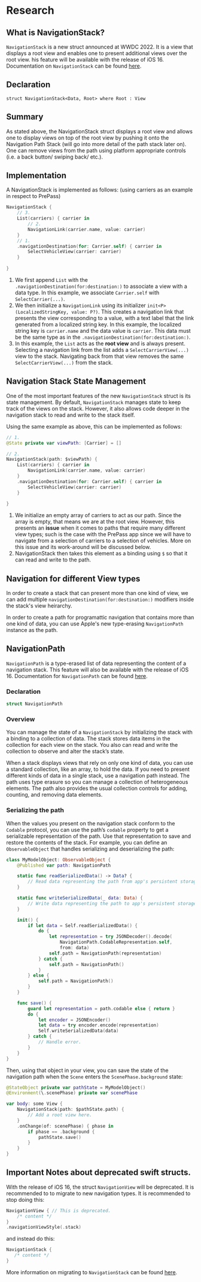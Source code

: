 # Research 

## What is NavigationStack?
`NavigationStack` is a new struct announced at WWDC 2022. It is a view that displays a root view and enables one to present additional views over the root view. his feature will be available with the release of iOS 16. Documentation on `NavigationStack` can be found [here](https://developer.apple.com/documentation/SwiftUI/NavigationStack).

## Declaration
`struct NavigationStack<Data, Root> where Root : View`

## Summary
As stated above, the NavigationStack struct displays a root view and allows one to display views on top of the root view by pushing it onto the Navigation Path Stack (will go into more detail of the path stack later on). One can remove views from the path using platform appropriate controls (i.e. a back button/ swiping back/ etc.).

## Implementation
A NavigationStack is implemented as follows: (using carriers as an example in respect to PrePass)
``` swift
NavigationStack {
    // 3.
    List(carriers) { carrier in
        // 2.
        NavigationLink(carrier.name, value: carrier)
    }
    // 1.
    .navigationDestination(for: Carrier.self) { carrier in
        SelectVehicleView(carrier: carrier)
    }
    
}
```
1. We first append `List` with the `.navigationDestination(for:destination:)` to associate a view with a data type. In this example, we associate `Carrier.self` with `SelectCarrier(...)`.
2. We then initialize a `NavigationLink` using its initializer `init<P>(LocalizedStringKey, value: P?)`. This creates a navigation link that presents the view corresponding to a value, with a text label that the link generated from a localized string key. In this example, the localized string key is `carrier.name` and the data value is `carrier`. This data must be the same type as in the `.navigationDestination(for:destination:)`.
3. In this example, the `List` acts as the **root view** and is always present. Selecting a navigation link from the list adds a `SelectCarrierView(...)` view to the stack. Navigating back from that view removes the same `SelectCarrierView(...)` from the stack.

## Navigation Stack State Management
One of the most important features of the new `NavigationStack` struct is its state management. By default, `NavigationStack` manages state to keep track of the views on the stack. However, it also allows code deeper in the navigation stack to read and write to the stack itself.

Using the same example as above, this can be implemented as follows:
``` swift
// 1.
@State private var viewPath: [Carrier] = []

// 2.
NavigationStack(path: $viewPath) {
    List(carriers) { carrier in
        NavigationLink(carrier.name, value: carrier)
    }
    .navigationDestination(for: Carrier.self) { carrier in
        SelectVehicleView(carrier: carrier)
    }
    
}
```
1. We initialize an empty array of carriers to act as our path. Since the array is empty, that means we are at the root view. However, this presents an **issue** when it comes to paths that require many different view types; such is the case with the PrePass app since we will have to navigate from a selection of carriers to a selection of vehicles. More on this issue and its work-around will be discussed below.
2. NavigationStack then takes this element as a binding using `$` so that it can read and write to the path.

## Navigation for different View types
In order to create a stack that can present more than one kind of view, we can add multiple `navigationDestination(for:destination:)` modifiers inside the stack's view heirarchy.

In order to create a path for programattic navigation that contains more than one kind of data, you can use Apple's new type-erasing `NavigationPath` instance as the path.

## NavigationPath
`NavigationPath` is a type-erased list of data representing the content of a navigation stack. This feature will also be available with the release of iOS 16. Documentation for `NavigationPath` can be found [here](https://developer.apple.com/documentation/swiftui/navigationpath).

### Declaration
```swift
struct NavigationPath
```

### Overview
You can manage the state of a `NavigationStack` by initializing the stack with a binding to a collection of data. The stack stores data items in the collection for each view on the stack. You also can read and write the collection to observe and alter the stack’s state.

When a stack displays views that rely on only one kind of data, you can use a standard collection, like an array, to hold the data. If you need to present different kinds of data in a single stack, use a navigation path instead. The path uses type erasure so you can manage a collection of heterogeneous elements. The path also provides the usual collection controls for adding, counting, and removing data elements.

### Serializing the path
When the values you present on the navigation stack conform to the `Codable` protocol, you can use the path’s `codable` property to get a serializable representation of the path. Use that representation to save and restore the contents of the stack. For example, you can define an `ObservableObject` that handles serializing and deserializing the path:
```swift
class MyModelObject: ObservableObject {
    @Published var path: NavigationPath

    static func readSerializedData() -> Data? {
        // Read data representing the path from app's persistent storage.
    }

    static func writeSerializedData(_ data: Data) {
        // Write data representing the path to app's persistent storage.
    }

    init() {
        if let data = Self.readSerializedData() {
            do {
                let representation = try JSONDecoder().decode(
                    NavigationPath.CodableRepresentation.self,
                    from: data)
                self.path = NavigationPath(representation)
            } catch {
                self.path = NavigationPath()
            }
        } else {
            self.path = NavigationPath()
        }
    }

    func save() {
        guard let representation = path.codable else { return }
        do {
            let encoder = JSONEncoder()
            let data = try encoder.encode(representation)
            Self.writeSerializedData(data)
        } catch {
            // Handle error.
        }
    }
}
```
Then, using that object in your view, you can save the state of the navigation path when the `Scene` enters the `ScenePhase.background` state:
```swift
@StateObject private var pathState = MyModelObject()
@Environment(\.scenePhase) private var scenePhase

var body: some View {
    NavigationStack(path: $pathState.path) {
        // Add a root view here.
    }
    .onChange(of: scenePhase) { phase in
        if phase == .background {
            pathState.save()
        }
    }
}
```

## Important Notes about deprecated swift structs.
With the release of iOS 16, the struct `NavigationView` will be deprecated. It is recommended to to migrate to new navigation types. It is recommended to stop doing this:
```swift
NavigationView { // This is deprecated.
    /* content */
}
.navigationViewStyle(.stack)
```
 and instead do this:
 ```swift
 NavigationStack {
    /* content */
}
 ```
More information on migrating to `NavigationStack` can be found [here](https://developer.apple.com/documentation/swiftui/migrating-to-new-navigation-types).